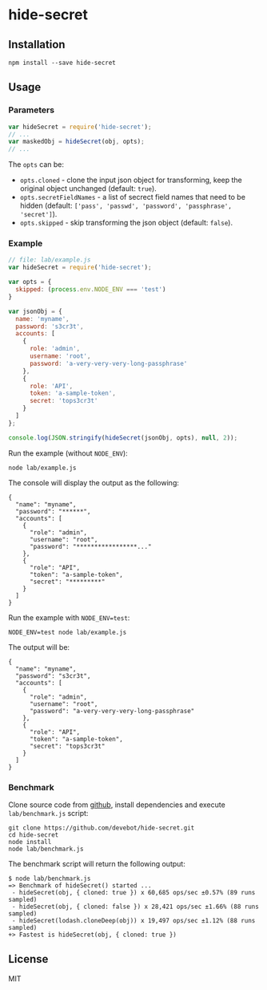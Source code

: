 # hide-secret

## Installation

```shell
npm install --save hide-secret
```

## Usage

### Parameters

```javascript
var hideSecret = require('hide-secret');
// ...
var maskedObj = hideSecret(obj, opts);
// ...
```

The `opts` can be:

* `opts.cloned` - clone the input json object for transforming, keep the original object unchanged (default: `true`).
* `opts.secretFieldNames` - a list of secrect field names that need to be hidden (default: 
`['pass', 'passwd', 'password', 'passphrase', 'secret']`).
* `opts.skipped` - skip transforming the json object (default: `false`).

### Example

```javascript
// file: lab/example.js
var hideSecret = require('hide-secret');

var opts = {
  skipped: (process.env.NODE_ENV === 'test')
}

var jsonObj = {
  name: 'myname',
  password: 's3cr3t',
  accounts: [
    {
      role: 'admin',
      username: 'root',
      password: 'a-very-very-very-long-passphrase'
    },
    {
      role: 'API',
      token: 'a-sample-token',
      secret: 'tops3cr3t'
    }
  ]
};

console.log(JSON.stringify(hideSecret(jsonObj, opts), null, 2));
```

Run the example (without `NODE_ENV`):

```shell
node lab/example.js
```

The console will display the output as the following:

```
{
  "name": "myname",
  "password": "******",
  "accounts": [
    {
      "role": "admin",
      "username": "root",
      "password": "*****************..."
    },
    {
      "role": "API",
      "token": "a-sample-token",
      "secret": "*********"
    }
  ]
}
```

Run the example with `NODE_ENV=test`:

```shell
NODE_ENV=test node lab/example.js
```

The output will be:

```plain
{
  "name": "myname",
  "password": "s3cr3t",
  "accounts": [
    {
      "role": "admin",
      "username": "root",
      "password": "a-very-very-very-long-passphrase"
    },
    {
      "role": "API",
      "token": "a-sample-token",
      "secret": "tops3cr3t"
    }
  ]
}
```

### Benchmark

Clone source code from [github](https://github.com/devebot/hide-secret), install
dependencies and execute `lab/benchmark.js` script:

```shell
git clone https://github.com/devebot/hide-secret.git
cd hide-secret
node install
node lab/benchmark.js
```

The benchmark script will return the following output:

```
$ node lab/benchmark.js
=> Benchmark of hideSecret() started ...
 - hideSecret(obj, { cloned: true }) x 60,685 ops/sec ±0.57% (89 runs sampled)
 - hideSecret(obj, { cloned: false }) x 28,421 ops/sec ±1.66% (88 runs sampled)
 - hideSecret(lodash.cloneDeep(obj)) x 19,497 ops/sec ±1.12% (88 runs sampled)
+> Fastest is hideSecret(obj, { cloned: true })
```

## License

MIT
